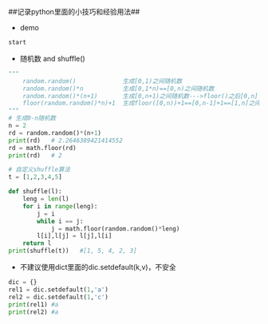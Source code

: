 ##记录python里面的小技巧和经验用法##
* demo
```python
start
```
* 随机数 and shuffle()
```python
"""
	random.random()				生成[0,1)之间随机数
	random.random()*n			生成[0,1*n)==[0,n)之间随机数
	random.random()*(n+1)		生成[0,n+1)之间随机数--->floor()之后[0,n]
	floor(random.random()*n)+1	生成floor([0,n))+1==[0,n-1]+1==[1,n]之间随机数	
"""
# 生成0-n随机数
n = 2
rd = random.random()*(n+1)
print(rd)	# 2.2646389421414552
rd = math.floor(rd)
print(rd)	# 2

# 自定义shuffle算法
t = [1,2,3,4,5]

def shuffle(l):
    leng = len(l)
    for i in range(leng):
        j = i
        while i == j:
            j = math.floor(random.random()*leng)
        l[i],l[j] = l[j],l[i]
    return l
print(shuffle(t))	#[1, 5, 4, 2, 3]
```
* 不建议使用dict里面的dic.setdefault(k,v)，不安全
```python
dic = {}
rel1 = dic.setdefault(1,'a')
rel2 = dic.setdefault(1,'c')
print(rel1) #a
print(rel2) #a
```
